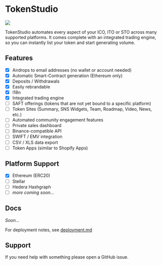# TokenStudio

<a href="https://circleci.com/gh/newart-tech/tokenstudio/tree/develop" alt="Build Status"><img src="https://circleci.com/gh/newart-tech/tokenstudio/tree/develop.svg?style=svg" /></a>

TokenStudio automates every aspect of your ICO, ITO or STO across many supported platforms. It comes complete with an integrated trading engine, so you can instantly list your token and start generating volume.

## Features

* [x] Airdrops to email addresses (no wallet or account needed)
* [x] Automatic Smart-Contract generation (Ethereum only)
* [x] Deposits / Withdrawals
* [x] Easily rebrandable
* [x] I18n
* [x] Integrated trading engine
* [ ] SAFT offerings (tokens that are not yet bound to a specific platform)
* [ ] Token Sites (Summary, SNS Widgets, Team, Roadmap, Video, News, etc.)
* [ ] Automated community engagement features
* [ ] Private sales dashboard
* [ ] Binance-compatible API
* [ ] SWIFT / EMV integration
* [ ] CSV / XLS data export
* [ ] Token Apps (similar to Shopify Apps)

## Platform Support

* [x] Ethereum (ERC20)
* [ ] Stellar
* [ ] Hedera Hashgraph
* [ ] _more coming soon..._

## Docs

_Soon..._

For deployment notes, see [deployment.md](https://github.com/newart-tech/tokenstudio/blob/develop/deployment.md)

## Support

If you need help with something please open a GitHub issue.

